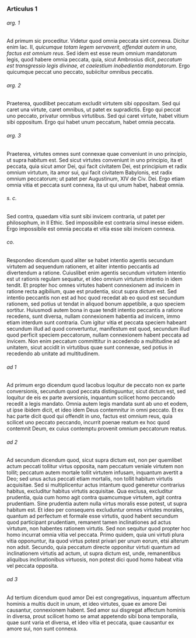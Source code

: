 ### Articulus 1

###### arg. 1
Ad primum sic proceditur. Videtur quod omnia peccata sint connexa. Dicitur enim Iac. II, *quicumque totam legem servaverit, offendat autem in uno, factus est omnium reus*. Sed idem est esse reum omnium mandatorum legis, quod habere omnia peccata, quia, sicut Ambrosius dicit, *peccatum est transgressio legis divinae, et caelestium inobedientia mandatorum*. Ergo quicumque peccat uno peccato, subiicitur omnibus peccatis.

###### arg. 2
Praeterea, quodlibet peccatum excludit virtutem sibi oppositam. Sed qui caret una virtute, caret omnibus, ut patet ex supradictis. Ergo qui peccat uno peccato, privatur omnibus virtutibus. Sed qui caret virtute, habet vitium sibi oppositum. Ergo qui habet unum peccatum, habet omnia peccata.

###### arg. 3
Praeterea, virtutes omnes sunt connexae quae conveniunt in uno principio, ut supra habitum est. Sed sicut virtutes conveniunt in uno principio, ita et peccata, quia sicut amor Dei, qui facit civitatem Dei, est principium et radix omnium virtutum, ita amor sui, qui facit civitatem Babylonis, est radix omnium peccatorum; ut patet per Augustinum, XIV de Civ. Dei. Ergo etiam omnia vitia et peccata sunt connexa, ita ut qui unum habet, habeat omnia.

###### s. c.
Sed contra, quaedam vitia sunt sibi invicem contraria, ut patet per philosophum, in II Ethic. Sed impossibile est contraria simul inesse eidem. Ergo impossibile est omnia peccata et vitia esse sibi invicem connexa.

###### co.
Respondeo dicendum quod aliter se habet intentio agentis secundum virtutem ad sequendum rationem, et aliter intentio peccantis ad divertendum a ratione. Cuiuslibet enim agentis secundum virtutem intentio est ut rationis regulam sequatur, et ideo omnium virtutum intentio in idem tendit. Et propter hoc omnes virtutes habent connexionem ad invicem in ratione recta agibilium, quae est prudentia, sicut supra dictum est. Sed intentio peccantis non est ad hoc quod recedat ab eo quod est secundum rationem, sed potius ut tendat in aliquod bonum appetibile, a quo speciem sortitur. Huiusmodi autem bona in quae tendit intentio peccantis a ratione recedens, sunt diversa, nullam connexionem habentia ad invicem, immo etiam interdum sunt contraria. Cum igitur vitia et peccata speciem habeant secundum illud ad quod convertuntur, manifestum est quod, secundum illud quod perficit speciem peccatorum, nullam connexionem habent peccata ad invicem. Non enim peccatum committitur in accedendo a multitudine ad unitatem, sicut accidit in virtutibus quae sunt connexae, sed potius in recedendo ab unitate ad multitudinem.

###### ad 1
Ad primum ergo dicendum quod Iacobus loquitur de peccato non ex parte conversionis, secundum quod peccata distinguuntur, sicut dictum est, sed loquitur de eis ex parte aversionis, inquantum scilicet homo peccando recedit a legis mandato. Omnia autem legis mandata sunt ab uno et eodem, ut ipse ibidem dicit, et ideo idem Deus contemnitur in omni peccato. Et ex hac parte dicit quod qui offendit in uno, factus est omnium reus, quia scilicet uno peccato peccando, incurrit poenae reatum ex hoc quod contemnit Deum, ex cuius contemptu provenit omnium peccatorum reatus.

###### ad 2
Ad secundum dicendum quod, sicut supra dictum est, non per quemlibet actum peccati tollitur virtus opposita, nam peccatum veniale virtutem non tollit; peccatum autem mortale tollit virtutem infusam, inquantum avertit a Deo; sed unus actus peccati etiam mortalis, non tollit habitum virtutis acquisitae. Sed si multiplicentur actus intantum quod generetur contrarius habitus, excluditur habitus virtutis acquisitae. Qua exclusa, excluditur prudentia, quia cum homo agit contra quamcumque virtutem, agit contra prudentiam. Sine prudentia autem nulla virtus moralis esse potest, ut supra habitum est. Et ideo per consequens excluduntur omnes virtutes morales, quantum ad perfectum et formale esse virtutis, quod habent secundum quod participant prudentiam, remanent tamen inclinationes ad actus virtutum, non habentes rationem virtutis. Sed non sequitur quod propter hoc homo incurrat omnia vitia vel peccata. Primo quidem, quia uni virtuti plura vitia opponuntur, ita quod virtus potest privari per unum eorum, etsi alterum non adsit. Secundo, quia peccatum directe opponitur virtuti quantum ad inclinationem virtutis ad actum, ut supra dictum est, unde, remanentibus aliquibus inclinationibus virtuosis, non potest dici quod homo habeat vitia vel peccata opposita.

###### ad 3
Ad tertium dicendum quod amor Dei est congregativus, inquantum affectum hominis a multis ducit in unum, et ideo virtutes, quae ex amore Dei causantur, connexionem habent. Sed amor sui disgregat affectum hominis in diversa, prout scilicet homo se amat appetendo sibi bona temporalia, quae sunt varia et diversa, et ideo vitia et peccata, quae causantur ex amore sui, non sunt connexa.

